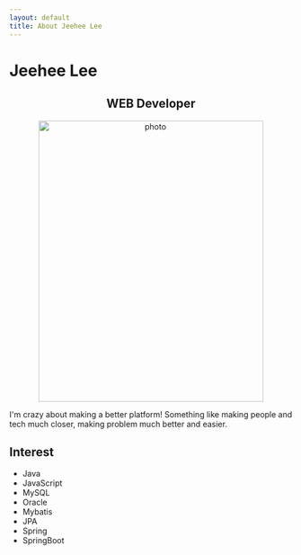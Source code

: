 ```yaml
---
layout: default
title: About Jeehee Lee
---
```


<div class="post">
	<h1 class="pageTitle">Jeehee Lee</h1>
	<h2 style="text-align: center">WEB Developer</h2>
	<div class="img" style="text-align: center">
	<img src="{{ '/assets/img/profile-photo-me.jpg' | prepend: site.baseurl }}" alt="photo" style="width: 400px;height: 500px;">
	</div>
	<p class="intro">
	I'm crazy about making a better platform! Something like making people and tech much closer, 
	making problem much better and easier.
	</p>
	<h2>Interest</h2>
	<ul>
		<li>Java</li>
        <li>JavaScript</li>
        <li>MySQL</li>
        <li>Oracle</li>
        <li>Mybatis</li>
        <li>JPA</li>
        <li>Spring</li>
        <li>SpringBoot</li>
  	</ul>
</div>
